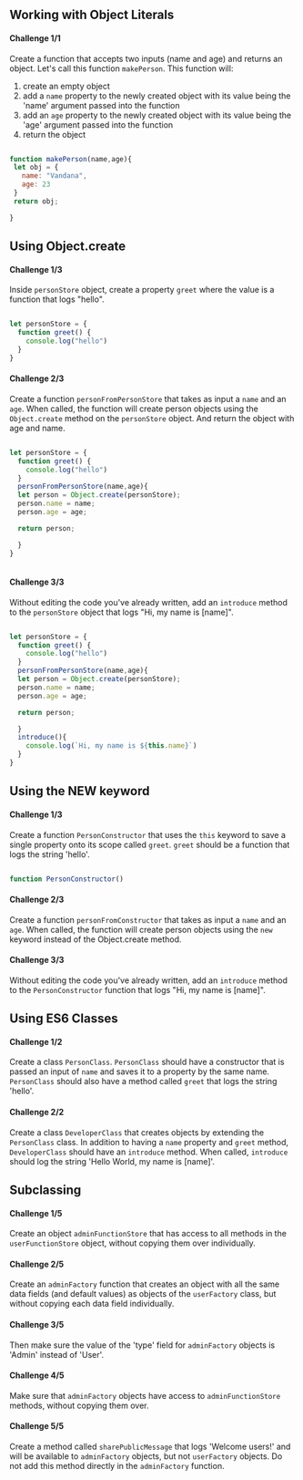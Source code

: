 ## Working with Object Literals

#### Challenge 1/1

Create a function that accepts two inputs (name and age) and returns an object. Let's call this function `makePerson`. This function will:

1. create an empty object
2. add a `name` property to the newly created object with its value being the 'name' argument passed into the function
3. add an `age` property to the newly created object with its value being the 'age' argument passed into the function
4. return the object

```js

function makePerson(name,age){
 let obj = {
   name: "Vandana",
   age: 23
 }
 return obj;

}
```

## Using Object.create

#### Challenge 1/3

Inside `personStore` object, create a property `greet` where the value is a function that logs "hello".

```js

let personStore = {
  function greet() {
    console.log("hello")
  }
}

```

#### Challenge 2/3

Create a function `personFromPersonStore` that takes as input a `name` and an `age`. When called, the function will create person objects using the `Object.create` method on the `personStore` object. And return the object with age and name.
```js

let personStore = {
  function greet() {
    console.log("hello")
  }
  personFromPersonStore(name,age){
  let person = Object.create(personStore);
  person.name = name;
  person.age = age;

  return person;

  }
}



```

#### Challenge 3/3

Without editing the code you've already written, add an `introduce` method to the `personStore` object that logs "Hi, my name is [name]".

```js

let personStore = {
  function greet() {
    console.log("hello")
  }
  personFromPersonStore(name,age){
  let person = Object.create(personStore);
  person.name = name;
  person.age = age;

  return person;

  }
  introduce(){
    console.log(`Hi, my name is ${this.name}`)
  }
}


```

## Using the NEW keyword

#### Challenge 1/3

Create a function `PersonConstructor` that uses the `this` keyword to save a single property onto its scope called `greet`. `greet` should be a function that logs the string 'hello'.

```js

function PersonConstructor()

```

#### Challenge 2/3

Create a function `personFromConstructor` that takes as input a `name` and an `age`. When called, the function will create person objects using the `new` keyword instead of the Object.create method.

#### Challenge 3/3

Without editing the code you've already written, add an `introduce` method to the `PersonConstructor` function that logs "Hi, my name is [name]".

## Using ES6 Classes

#### Challenge 1/2

Create a class `PersonClass`. `PersonClass` should have a constructor that is passed an input of `name` and saves it to a property by the same name. `PersonClass` should also have a method called `greet` that logs the string 'hello'.

#### Challenge 2/2

Create a class `DeveloperClass` that creates objects by extending the `PersonClass` class. In addition to having a `name` property and `greet` method, `DeveloperClass` should have an `introduce` method. When called, `introduce` should log the string 'Hello World, my name is [name]'.

## Subclassing

#### Challenge 1/5

Create an object `adminFunctionStore` that has access to all methods in the `userFunctionStore` object, without copying them over individually.

#### Challenge 2/5

Create an `adminFactory` function that creates an object with all the same data fields (and default values) as objects of the `userFactory` class, but without copying each data field individually.

#### Challenge 3/5

Then make sure the value of the 'type' field for `adminFactory` objects is 'Admin' instead of 'User'.

#### Challenge 4/5

Make sure that `adminFactory` objects have access to `adminFunctionStore` methods, without copying them over.

#### Challenge 5/5

Create a method called `sharePublicMessage` that logs 'Welcome users!' and will be available to `adminFactory` objects, but not `userFactory` objects. Do not add this method directly in the `adminFactory` function.
